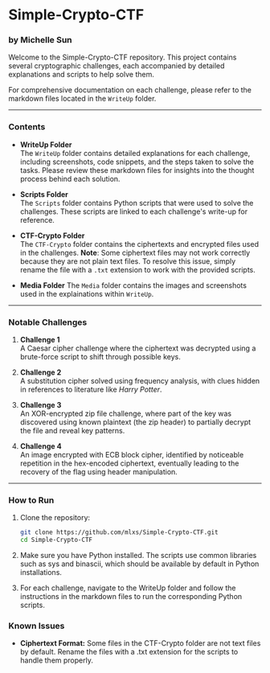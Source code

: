 # Simple-Crypto-CTF  
### by Michelle Sun  

Welcome to the Simple-Crypto-CTF repository. This project contains several cryptographic challenges, each accompanied by detailed explanations and scripts to help solve them. 

For comprehensive documentation on each challenge, please refer to the markdown files located in the `WriteUp` folder.

---

### Contents

- **WriteUp Folder**  
  The `WriteUp` folder contains detailed explanations for each challenge, including screenshots, code snippets, and the steps taken to solve the tasks. Please review these markdown files for insights into the thought process behind each solution.

- **Scripts Folder**  
  The `Scripts` folder contains Python scripts that were used to solve the challenges. These scripts are linked to each challenge's write-up for reference.

- **CTF-Crypto Folder**  
  The `CTF-Crypto` folder contains the ciphertexts and encrypted files used in the challenges. **Note**: Some ciphertext files may not work correctly because they are not plain text files. To resolve this issue, simply rename the file with a `.txt` extension to work with the provided scripts.

- **Media Folder**
  The `Media` folder contains the images and screenshots used in the explainations within `WriteUp`. 

---

### Notable Challenges

1. **Challenge 1**  
   A Caesar cipher challenge where the ciphertext was decrypted using a brute-force script to shift through possible keys.

2. **Challenge 2**  
   A substitution cipher solved using frequency analysis, with clues hidden in references to literature like *Harry Potter*.

3. **Challenge 3**  
   An XOR-encrypted zip file challenge, where part of the key was discovered using known plaintext (the zip header) to partially decrypt the file and reveal key patterns.

4. **Challenge 4**  
   An image encrypted with ECB block cipher, identified by noticeable repetition in the hex-encoded ciphertext, eventually leading to the recovery of the flag using header manipulation.

---

### How to Run

1. Clone the repository:
   ```bash
   git clone https://github.com/mlxs/Simple-Crypto-CTF.git
   cd Simple-Crypto-CTF
   ```

2. Make sure you have Python installed. The scripts use common libraries such as sys and binascii, which should be available by default in Python installations.

3. For each challenge, navigate to the WriteUp folder and follow the instructions in the markdown files to run the corresponding Python scripts.

### Known Issues
- **Ciphertext Format:** Some files in the CTF-Crypto folder are not text files by default. Rename the files with a .txt extension for the scripts to handle them properly.